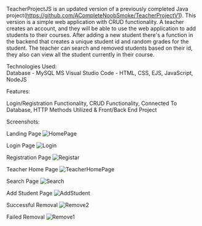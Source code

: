 TeacherProjectJS is an updated version of a previously completed Java project(https://github.com/ACompleteNoobSmoke/TeacherProjectV1). This version is a simple web application with CRUD functionality. A teacher creates an account, and they will be able to use the web application to add students to their courses. After adding a new student there's a function in the backend that creates a unique student id and random grades for the student. The teacher can search and removed students based on their id, they also can view all the student currently in their course.


Technologies Used:  
Database - MySQL
MS Visual Studio Code - HTML, CSS, EJS, JavaScript, NodeJS

Features: 

Login/Registration Functionality,
CRUD Functionality,
Connected To Database,
HTTP Methods Utilized & 
Front/Back End Project

Screenshots: 


Landing Page
![HomePage](https://user-images.githubusercontent.com/37892736/133831341-c85066f8-ecad-4ae1-8e16-0fcc737a4144.png)

Login Page
![Login](https://user-images.githubusercontent.com/37892736/133831375-24c3c068-b543-44ae-b587-35ec1fb8943e.png)

Registration Page
![Registar](https://user-images.githubusercontent.com/37892736/133831411-3aa933ca-d447-489d-bf71-927eabd1374c.png)

Teacher Home Page
![TeacherHomePage](https://user-images.githubusercontent.com/37892736/133830898-237d33b7-a946-465d-90c7-fb07453b6562.png)

Search Page
![Search](https://user-images.githubusercontent.com/37892736/133830948-ef88b05e-3435-4609-8e45-ccaf2d8a12b2.png)

Add Student Page
![AddStudent](https://user-images.githubusercontent.com/37892736/133830997-f0138224-edb1-49bf-b149-53bcb1f60501.png)

Successful Removal
![Remove2](https://user-images.githubusercontent.com/37892736/133831016-d1878940-2318-41d5-80a5-72f1c7aaac4e.png)

Failed Removal
![Remove1](https://user-images.githubusercontent.com/37892736/133831047-3d45a169-032e-4267-844a-e899ee691244.png)



